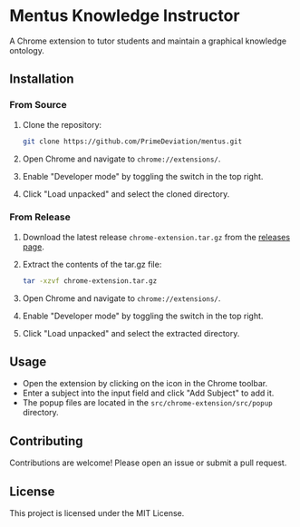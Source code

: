 # Mentus Knowledge Instructor

A Chrome extension to tutor students and maintain a graphical knowledge ontology.

## Installation

### From Source

1. Clone the repository:
    ```sh
    git clone https://github.com/PrimeDeviation/mentus.git
    ```

2. Open Chrome and navigate to `chrome://extensions/`.

3. Enable "Developer mode" by toggling the switch in the top right.

4. Click "Load unpacked" and select the cloned directory.

### From Release

1. Download the latest release `chrome-extension.tar.gz` from the [releases page](https://github.com/PrimeDeviation/mentus/releases).

2. Extract the contents of the tar.gz file:
    ```sh
    tar -xzvf chrome-extension.tar.gz
    ```

3. Open Chrome and navigate to `chrome://extensions/`.

4. Enable "Developer mode" by toggling the switch in the top right.

5. Click "Load unpacked" and select the extracted directory.
## Usage

- Open the extension by clicking on the icon in the Chrome toolbar.
- Enter a subject into the input field and click "Add Subject" to add it.
- The popup files are located in the `src/chrome-extension/src/popup` directory.
## Contributing

Contributions are welcome! Please open an issue or submit a pull request.

## License

This project is licensed under the MIT License.
